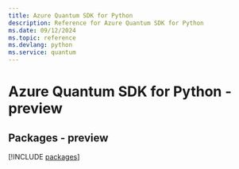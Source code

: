 ```yaml
---
title: Azure Quantum SDK for Python
description: Reference for Azure Quantum SDK for Python
ms.date: 09/12/2024
ms.topic: reference
ms.devlang: python
ms.service: quantum
---
```

# Azure Quantum SDK for Python - preview
## Packages - preview
[!INCLUDE [packages](quantum-index.md)]